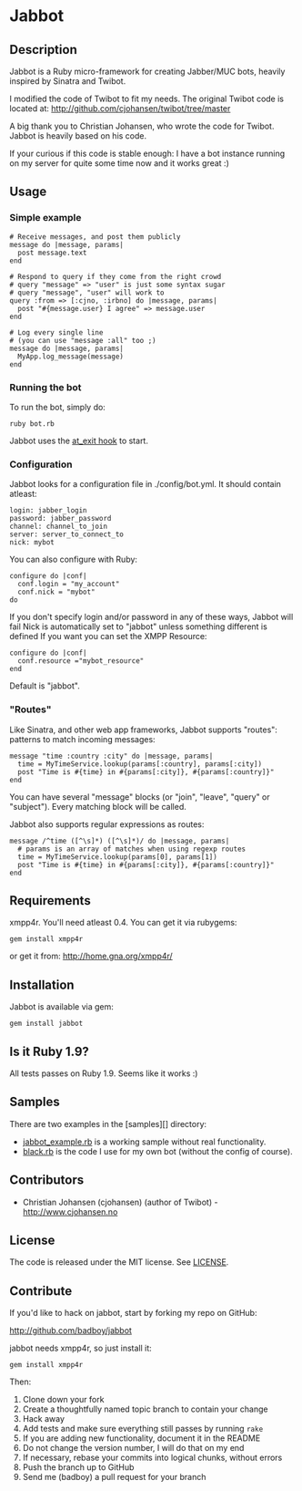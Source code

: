 # Jabbot

## Description

Jabbot is a Ruby micro-framework for creating Jabber/MUC bots,
heavily inspired by Sinatra and Twibot.

I modified the code of Twibot to fit my needs.
The original Twibot code is located at:
http://github.com/cjohansen/twibot/tree/master

A big thank you to Christian Johansen, who wrote the code for Twibot.
Jabbot is heavily based on his code.

If your curious if this code is stable enough:
I have a bot instance running on my server for quite some time now
and it works great :)

## Usage

### Simple example

    # Receive messages, and post them publicly
    message do |message, params|
      post message.text
    end

    # Respond to query if they come from the right crowd
    # query "message" => "user" is just some syntax sugar
    # query "message", "user" will work to
    query :from => [:cjno, :irbno] do |message, params|
      post "#{message.user} I agree" => message.user
    end

    # Log every single line
    # (you can use "message :all" too ;)
    message do |message, params|
      MyApp.log_message(message)
    end

### Running the bot

To run the bot, simply do:

    ruby bot.rb

Jabbot uses the [at\_exit hook](http://ruby-doc.org/core/classes/Kernel.html#M005932) to start.

### Configuration

Jabbot looks for a configuration file in ./config/bot.yml. It should contain
atleast:

    login: jabber_login
    password: jabber_password
    channel: channel_to_join
    server: server_to_connect_to
    nick: mybot

You can also configure with Ruby:

    configure do |conf|
      conf.login = "my_account"
      conf.nick = "mybot"
    do

If you don't specify login and/or password in any of these ways, Jabbot will fail
Nick is automatically set to "jabbot" unless something different is defined
If you want you can set the XMPP Resource:

    configure do |conf|
      conf.resource ="mybot_resource"
    end

Default is "jabbot".

### "Routes"

Like Sinatra, and other web app frameworks, Jabbot supports "routes":
patterns to match incoming messages:

    message "time :country :city" do |message, params|
      time = MyTimeService.lookup(params[:country], params[:city])
      post "Time is #{time} in #{params[:city]}, #{params[:country]}"
    end

You can have several "message" blocks (or "join", "leave", "query" or "subject").
Every matching block will be called.

Jabbot also supports regular expressions as routes:

    message /^time ([^\s]*) ([^\s]*)/ do |message, params|
      # params is an array of matches when using regexp routes
      time = MyTimeService.lookup(params[0], params[1])
      post "Time is #{time} in #{params[:city]}, #{params[:country]}"
    end

## Requirements

xmpp4r. You'll need atleast 0.4.
You can get it via rubygems:

    gem install xmpp4r

or get it from: http://home.gna.org/xmpp4r/

## Installation

Jabbot is available via gem:

    gem install jabbot

## Is it Ruby 1.9?

All tests passes on Ruby 1.9.
Seems like it works :)

## Samples

There are two examples in the [samples][] directory:

* [jabbot_example.rb][] is a working sample without real functionality.
* [black.rb][] is the code I use for my own bot (without the config of course).

## Contributors

* Christian Johansen (cjohansen) (author of Twibot) - http://www.cjohansen.no

## License

The code is released under the MIT license. See [LICENSE][].

## Contribute

If you'd like to hack on jabbot, start by forking my repo on GitHub:

http://github.com/badboy/jabbot

jabbot needs xmpp4r, so just install it:

    gem install xmpp4r

Then:

1. Clone down your fork
2. Create a thoughtfully named topic branch to contain your change
3. Hack away
4. Add tests and make sure everything still passes by running `rake`
5. If you are adding new functionality, document it in the README
6. Do not change the version number, I will do that on my end
7. If necessary, rebase your commits into logical chunks, without errors
8. Push the branch up to GitHub
9. Send me (badboy) a pull request for your branch

[LICENSE]: http://github.com/badboy/jabbot/blob/master/LICENSE
[jabbot_example.rb]: http://github.com/badboy/jabbot/blob/master/samples/jabbot_example.rb
[black.rb]: http://github.com/badboy/jabbot/blob/master/samples/black.rb
